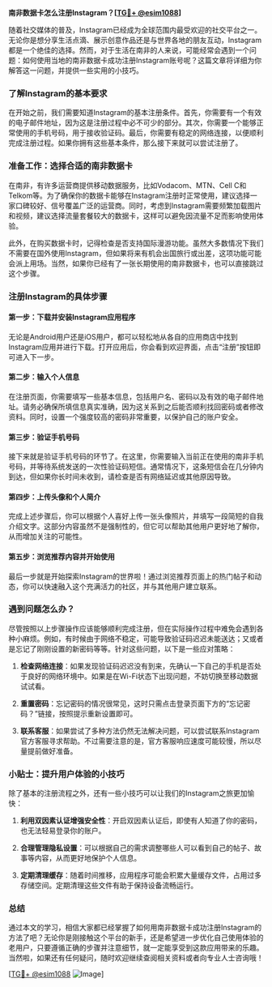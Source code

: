 **南非数据卡怎么注册Instagram？[[TG💪+ @esim1088](https://t.me/s/esim1088)]**

随着社交媒体的普及，Instagram已经成为全球范围内最受欢迎的社交平台之一。无论你是想分享生活点滴、展示创意作品还是与世界各地的朋友互动，Instagram都是一个绝佳的选择。然而，对于生活在南非的人来说，可能经常会遇到一个问题：如何使用当地的南非数据卡成功注册Instagram账号呢？这篇文章将详细为你解答这一问题，并提供一些实用的小技巧。

### 了解Instagram的基本要求

在开始之前，我们需要知道Instagram的基本注册条件。首先，你需要有一个有效的电子邮件地址，因为这是注册过程中必不可少的部分。其次，你需要一个能够正常使用的手机号码，用于接收验证码。最后，你需要有稳定的网络连接，以便顺利完成注册过程。如果你拥有这些基本条件，那么接下来就可以尝试注册了。

### 准备工作：选择合适的南非数据卡

在南非，有许多运营商提供移动数据服务，比如Vodacom、MTN、Cell C和Telkom等。为了确保你的数据卡能够在Instagram注册时正常使用，建议选择一家口碑较好、信号覆盖广泛的运营商。同时，考虑到Instagram需要频繁加载图片和视频，建议选择流量套餐较大的数据卡，这样可以避免因流量不足而影响使用体验。

此外，在购买数据卡时，记得检查是否支持国际漫游功能。虽然大多数情况下我们不需要在国外使用Instagram，但如果将来有机会出国旅行或出差，这项功能可能会派上用场。当然，如果你已经有了一张长期使用的南非数据卡，也可以直接跳过这个步骤。

### 注册Instagram的具体步骤

#### 第一步：下载并安装Instagram应用程序

无论是Android用户还是iOS用户，都可以轻松地从各自的应用商店中找到Instagram应用并进行下载。打开应用后，你会看到欢迎界面，点击“注册”按钮即可进入下一步。

#### 第二步：输入个人信息

在注册页面，你需要填写一些基本信息，包括用户名、密码以及有效的电子邮件地址。请务必确保所填信息真实准确，因为这关系到之后能否顺利找回密码或者修改资料。同时，设置一个强度较高的密码非常重要，以保护自己的账户安全。

#### 第三步：验证手机号码

接下来就是验证手机号码的环节了。在这里，你需要输入当前正在使用的南非手机号码，并等待系统发送的一次性验证码短信。通常情况下，这条短信会在几分钟内到达，但如果你长时间未收到，请检查是否有网络延迟或其他原因导致。

#### 第四步：上传头像和个人简介

完成上述步骤后，你可以根据个人喜好上传一张头像照片，并填写一段简短的自我介绍文字。这部分内容虽然不是强制性的，但它可以帮助其他用户更好地了解你，从而增加关注的可能性。

#### 第五步：浏览推荐内容并开始使用

最后一步就是开始探索Instagram的世界啦！通过浏览推荐页面上的热门帖子和动态，你可以快速融入这个充满活力的社区，并与其他用户建立联系。

### 遇到问题怎么办？

尽管按照以上步骤操作应该能够顺利完成注册，但在实际操作过程中难免会遇到各种小麻烦。例如，有时候由于网络不稳定，可能导致验证码迟迟未能送达；又或者是忘记了刚刚设置的新密码等等。针对这些问题，以下是一些应对策略：

1. **检查网络连接**：如果发现验证码迟迟没有到来，先确认一下自己的手机是否处于良好的网络环境中。如果是在Wi-Fi状态下出现问题，不妨切换至移动数据试试看。
   
2. **重置密码**：忘记密码的情况很常见，这时只需点击登录页面下方的“忘记密码？”链接，按照提示重新设置即可。
   
3. **联系客服**：如果尝试了多种方法仍然无法解决问题，可以尝试联系Instagram官方客服寻求帮助。不过需要注意的是，官方客服响应速度可能较慢，所以尽量提前做好准备。

### 小贴士：提升用户体验的小技巧

除了基本的注册流程之外，还有一些小技巧可以让我们的Instagram之旅更加愉快：

1. **利用双因素认证增强安全性**：开启双因素认证后，即使有人知道了你的密码，也无法轻易登录你的账户。
   
2. **合理管理隐私设置**：可以根据自己的需求调整哪些人可以看到自己的帖子、故事等内容，从而更好地保护个人信息。
   
3. **定期清理缓存**：随着时间推移，应用程序可能会积累大量缓存文件，占用过多存储空间。定期清理这些文件有助于保持设备流畅运行。

### 总结

通过本文的学习，相信大家都已经掌握了如何用南非数据卡成功注册Instagram的方法了吧？无论你是刚接触这个平台的新手，还是希望进一步优化自己使用体验的老用户，只要遵循正确的步骤并注意细节，就一定能享受到这款应用带来的乐趣。当然啦，如果还有任何疑问，随时欢迎继续查阅相关资料或者向专业人士咨询哦！

[[TG💪+ @esim1088](https://t.me/s/esim1088) ![Image](https://i.postimg.cc/4NQfJmqS/Snipaste-2025-05-13-00-14-12.png)]